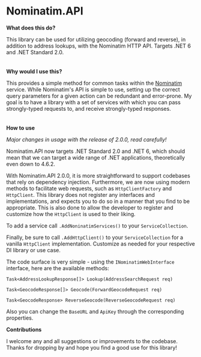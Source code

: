 # Nominatim.API

**What does this do?**

This library can be used for utilizing geocoding (forward and reverse), in addition to address lookups, with the Nominatim HTTP API. Targets .NET 6 and .NET Standard 2.0. 
\
\
\
**Why would I use this?**

This provides a simple method for common tasks within the [Nominatim](https://nominatim.org/) service.  While Nominatim's API is simple to use, setting up the correct query parameters for a given action can be redundant and error-prone.  My goal is to have a library with a set of services with which you can pass strongly-typed requests to, and receive strongly-typed responses.
\
\
\
**How to use**

_Major changes in usage with the release of 2.0.0, read carefully!_

Nominatim.API now targets .NET Standard 2.0 and .NET 6, which should mean that we can target a wide range of .NET applications, theoretically even down to 4.6.2.

With Nominatim.API 2.0.0, it is more straightforward to support codebases that rely on dependency injection.  Furthermore, we are now using modern methods to facilitate web requests, such as `HttpClientFactory` and `HttpClient`.  This library does not register any interfaces and implementations, and expects you to do so in a manner that you find to be appropriate.  This is also done to allow the developer to register and customize how the `HttpClient` is used to their liking.

To add a service call `.AddNoninatimServices()` to your `ServiceCollection`.

Finally, be sure to call `.AddHttpClient()` to your `ServiceCollection` for a vanilla `HttpClient` implementation.  Customize as needed for your respective DI library or use case.

The code surface is very simple - using the `INominatimWebInterface` interface, here are the available methods:

`Task<AddressLookupResponse[]> Lookup(AddressSearchRequest req)`

`Task<GeocodeResponse[]> Geocode(ForwardGeocodeRequest req)`

`Task<GeocodeResponse> ReverseGeocode(ReverseGeocodeRequest req)`

Also you can change the `BaseURL` and `ApiKey` through the corresponding properties.

**Contributions**

I welcome any and all suggestions or improvements to the codebase.  Thanks for dropping by and hope you find a good use for this library!
